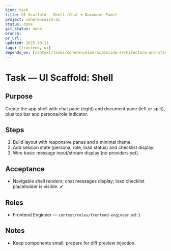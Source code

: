 ```yaml
---
kind: task
title: UI Scaffold — Shell (Chat + Document Pane)
project: coherenceism-ai
status: done
git_status: none
branch: 
pr_url: 
updated: 2025-10-11
tags: [frontend, ui]
depends_on: [context/tasks/coherenceism-ai/decide-architecture-and-stack.md]
---
```


# Task — UI Scaffold: Shell

## Purpose
Create the app shell with chat pane (right) and document pane (left or split), plus top bar and persona/role indicator.

## Steps
1) Build layout with responsive panes and a minimal theme.
2) Add session state (persona, role, load status) and checklist display.
3) Wire basic message input/stream display (no providers yet).

## Acceptance
- Navigable shell renders; chat messages display; load checklist placeholder is visible. ✔

## Roles
- Frontend Engineer — `context/roles/frontend-engineer.md:1`

## Notes
- Keep components small; prepare for diff preview injection.
